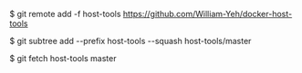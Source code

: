
$ git remote add -f host-tools  https://github.com/William-Yeh/docker-host-tools

$ git subtree add --prefix host-tools --squash host-tools/master



$ git fetch host-tools master
